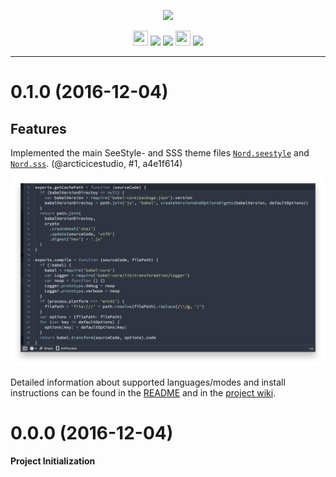 <p align="center"><img src="https://cdn.rawgit.com/arcticicestudio/nord-coda/develop/src/assets/nord-coda-banner.svg"/></p>

<p align="center"><img src="https://assets-cdn.github.com/favicon.ico" width=24 height=24/> <a href="https://github.com/arcticicestudio/nord-coda/releases/latest"><img src="https://img.shields.io/github/release/arcticicestudio/nord-coda.svg"/></a> <a href="https://github.com/arcticicestudio/nord/releases/tag/v0.2.0"><img src="https://img.shields.io/badge/Nord-v0.2.0-blue.svg"/></a> <img src="https://panic.com/apple-touch-icon.png" width=24 height=24/> <a href="https://panic.com/coda"><img src="https://img.shields.io/badge/Coda-2.5+-blue.svg"/></a></p>

---

# 0.1.0 (2016-12-04)
## Features
Implemented the main SeeStyle- and SSS theme files [`Nord.seestyle`](https://github.com/arcticicestudio/nord-coda/blob/develop/src/Nord.seestyle) and [`Nord.sss`](https://github.com/arcticicestudio/nord-coda/blob/develop/src/Nord.sss). (@arcticicestudio, #1, a4e1f614)

![](https://raw.githubusercontent.com/arcticicestudio/nord-coda/develop/src/assets/scrot-lang-javascript.png)

Detailed information about supported languages/modes and install instructions can be found in the [README](https://github.com/arcticicestudio/nord-coda/blob/develop/README.md#installation) and in the [project wiki](https://github.com/arcticicestudio/nord-coda/wiki).

# 0.0.0 (2016-12-04)
**Project Initialization**
